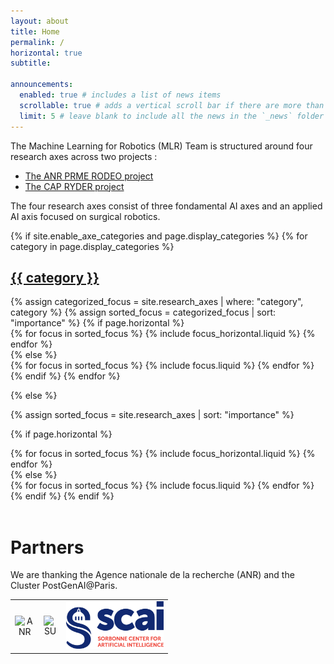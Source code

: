 ```yaml
---
layout: about
title: Home
permalink: /
horizontal: true
subtitle:

announcements:
  enabled: true # includes a list of news items
  scrollable: true # adds a vertical scroll bar if there are more than 3 news items
  limit: 5 # leave blank to include all the news in the `_news` folder
---
```


The Machine Learning for Robotics (MLR) Team is structured around four research axes across two projects :

- [The ANR PRME RODEO project](_pages/project-RODEO.md "Learn more about the RODEO project")
- [The CAP RYDER project](_pages/project-RYDER.md "Learn more about the RYDER project")

The four research axes consist of three fondamental AI axes and an applied AI axis focused on surgical robotics.  

<div class="focus">
{% if site.enable_axe_categories and page.display_categories %}
  <!-- Display categorized focus -->
  {% for category in page.display_categories %}
  <a id="{{ category }}" href=".#{{ category }}">
    <h2 class="category">{{ category }}</h2>
  </a>
  {% assign categorized_focus = site.research_axes | where: "category", category %}
  {% assign sorted_focus = categorized_focus | sort: "importance" %}
  <!-- Generate cards for each focus -->
  {% if page.horizontal %}
  <div class="container">
    <div class="row row-cols-1 row-cols-md-2">
    {% for focus in sorted_focus %}
      {% include focus_horizontal.liquid %}
    {% endfor %}
    </div>
  </div>
  {% else %}
  <div class="row row-cols-1 row-cols-md-3">
    {% for focus in sorted_focus %}
      {% include focus.liquid %}
    {% endfor %}
  </div>
  {% endif %}
  {% endfor %}

{% else %}

<!-- Display focus without categories -->

{% assign sorted_focus = site.research_axes | sort: "importance" %}

  <!-- Generate cards for each focus -->

{% if page.horizontal %}

  <div class="container">
    <div class="row row-cols-1 row-cols-md-2">
    {% for focus in sorted_focus %}
      {% include focus_horizontal.liquid %}
    {% endfor %}
    </div>
  </div>
  {% else %}
  <div class="row row-cols-1 row-cols-md-3">
    {% for focus in sorted_focus %}
      {% include focus.liquid %}
    {% endfor %}
  </div>
  {% endif %}
{% endif %}
</div>

<br>


# Partners

We are thanking the Agence nationale de la recherche (ANR) and the Cluster PostGenAI@Paris.

<table align="center" style="width: 50%;">
  <tr>
    <td style="text-align: center;">
      <img src="assets/img/ANR-logo-2021-sigle.jpg" alt="ANR" style="max-width: 100%; height: auto;">
    </td>
    <td style="text-align: center;">
      <img src="assets/img/LOGO_SU_HORIZ_SEUL_CMJN.jpg" alt="SU" style="max-width: 100%; height: auto;">
    </td>
    <td style="text-align: center;">
      <img src="assets/img/Logo_SCAI_ArtificialIntelligence_CMJN.jpg" alt="SCAI" style="max-width: 100%; height: auto;">
    </td>
  </tr>
</table>

<br>
